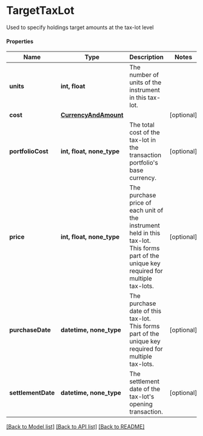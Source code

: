 # TargetTaxLot

Used to specify holdings target amounts at the tax-lot level

#### Properties
Name | Type | Description | Notes
------------ | ------------- | ------------- | -------------
**units** | **int, float** | The number of units of the instrument in this tax-lot. | 
**cost** | [**CurrencyAndAmount**](CurrencyAndAmount.md) |  | [optional] 
**portfolioCost** | **int, float, none_type** | The total cost of the tax-lot in the transaction portfolio&#x27;s base currency. | [optional] 
**price** | **int, float, none_type** | The purchase price of each unit of the instrument held in this tax-lot. This forms part of the unique key required for multiple tax-lots. | [optional] 
**purchaseDate** | **datetime, none_type** | The purchase date of this tax-lot. This forms part of the unique key required for multiple tax-lots. | [optional] 
**settlementDate** | **datetime, none_type** | The settlement date of the tax-lot&#x27;s opening transaction. | [optional] 

[[Back to Model list]](../README.md#documentation-for-models) [[Back to API list]](../README.md#documentation-for-api-endpoints) [[Back to README]](../README.md)

